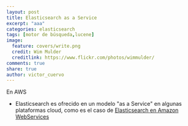 ```yaml
---
layout: post
title: Elasticsearch as a Service
excerpt: "aaa"
categories: elasticsearch
tags: [motor de búsqueda,lucene]
image:
  feature: covers/write.png
  credit: Wim Mulder
  creditlink: https://www.flickr.com/photos/wimmulder/
comments: true
share: true
author: victor_cuervo
---
```


En AWS
* Elasticsearch es ofrecido en un modelo "as a Service" en algunas plataformas cloud, como es el caso de [Elasticsearch en Amazon WebServices](https://aws.amazon.com/elasticsearch-service/)
